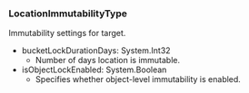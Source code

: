 ### LocationImmutabilityType
Immutability settings for target.

- bucketLockDurationDays: System.Int32
  - Number of days location is immutable.
- isObjectLockEnabled: System.Boolean
  - Specifies whether object-level immutability is enabled.
